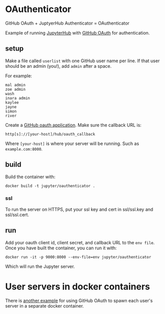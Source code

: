 # OAuthenticator

GitHub OAuth + JuptyerHub Authenticator = OAuthenticator

Example of running [JupyterHub](https://github.com/jupyter/jupyterhub)
with [GitHub OAuth](https://developer.github.com/v3/oauth/) for authentication.

## setup

Make a file called `userlist` with one GitHub user name per line.
If that user should be an admin (you!), add `admin` after a space.

For example:

```
mal admin
zoe admin
wash
inara admin
kaylee
jayne
simon
river
```


Create a [GitHub oauth application](https://github.com/settings/applications/new).
Make sure the callback URL is:

    http[s]://[your-host]/hub/oauth_callback

Where `[your-host]` is where your server will be running. Such as `example.com:8000`.

## build

Build the container with:

    docker build -t jupyter/oauthenticator .

### ssl

To run the server on HTTPS, put your ssl key and cert in ssl/ssl.key and ssl/ssl.cert.

## run

Add your oauth client id, client secret, and callback URL to the `env file`.
Once you have built the container, you can run it with:

    docker run -it -p 9000:8000 --env-file=env jupyter/oauthenticator

Which will run the Jupyter server.


# User servers in docker containers

There is [another example](https://github.com/jupyter/dockerspawner/tree/master/examples/oauth)
for using GitHub OAuth to spawn each user's server in a separate docker container.

  